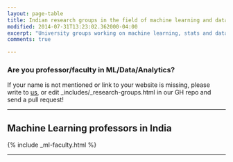 ```yaml
---
layout: page-table
title: Indian research groups in the field of machine learning and data science
modified: 2014-07-31T13:23:02.362000-04:00
excerpt: "University groups working on machine learning, stats and data"
comments: true

---
```


### Are you professor/faculty in ML/Data/Analytics?

If your name is not mentioned or link to your website is missing, please write to <a href='/contact'>us</a>, or edit _includes/_research-groups.html in our GH repo and send a pull request!

---

## Machine Learning professors in India


{% include _ml-faculty.html %}


---


